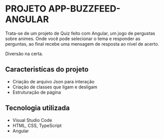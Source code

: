 # PROJETO APP-BUZZFEED-ANGULAR
Trata-se de um projeto de Quiz feito com Angular, um jogo de pergustas sobre animes. Onde você pode selecionar o tema e responder as perguntas, ao final recebe uma mensagem de resposta ao nível de acerto.

Diversão na certa.
## Caracteristícas do projeto
- Criação de arquivo Json para interação
- Criação de classes que ligam e desligam
- Estruturação de página
## Tecnologia utilizada
- Visual Studio Code
- HTML, CSS, TypeScript
- Angular
